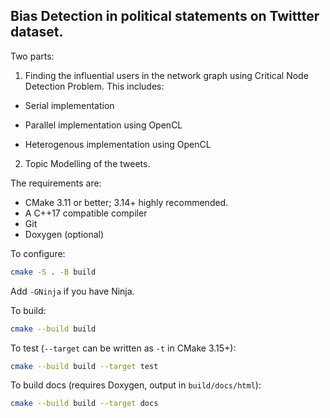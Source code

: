 ## Bias Detection in political statements on Twittter dataset.

Two parts:
  1. Finding the influential users in the network graph using Critical Node Detection Problem. This includes:
    
  * Serial implementation

  * Parallel implementation using OpenCL

  * Heterogenous implementation using OpenCL

        
  2. Topic Modelling of the tweets.


The requirements are:

* CMake 3.11 or better; 3.14+ highly recommended.
* A C++17 compatible compiler
* Git
* Doxygen (optional)

To configure:

```bash
cmake -S . -B build
```

Add `-GNinja` if you have Ninja.

To build:

```bash
cmake --build build
```

To test (`--target` can be written as `-t` in CMake 3.15+):

```bash
cmake --build build --target test
```

To build docs (requires Doxygen, output in `build/docs/html`):

```bash
cmake --build build --target docs
```


